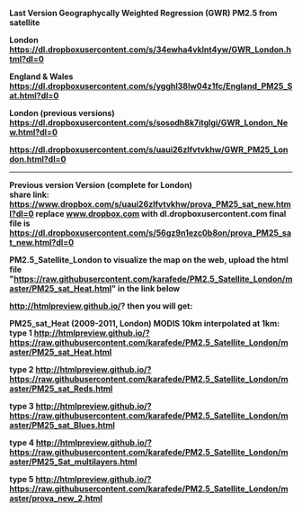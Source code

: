 <strong>Last Version Geographycally Weighted Regression (GWR) PM2.5 from satellite

<strong>London</strong><br>
https://dl.dropboxusercontent.com/s/34ewha4vklnt4yw/GWR_London.html?dl=0

<strong>England & Wales</strong><br>
https://dl.dropboxusercontent.com/s/ygghl38lw04z1fc/England_PM25_Sat.html?dl=0

<strong>London (previous versions)</strong><br>
https://dl.dropboxusercontent.com/s/sosodh8k7itglgi/GWR_London_New.html?dl=0

https://dl.dropboxusercontent.com/s/uaui26zlfvtvkhw/GWR_PM25_London.html?dl=0<strong><br>


------------------------------------------------------------------------------------------------
<strong>Previous version Version (complete for London)</strong><br>
share link: https://www.dropbox.com/s/uaui26zlfvtvkhw/prova_PM25_sat_new.html?dl=0
replace www.dropbox.com with dl.dropboxusercontent.com
final file is
https://dl.dropboxusercontent.com/s/56gz9n1ezc0b8on/prova_PM25_sat_new.html?dl=0




PM2.5_Satellite_London
to visualize the map on the web, upload the html file 
"https://raw.githubusercontent.com/karafede/PM2.5_Satellite_London/master/PM25_sat_Heat.html" in the link below

http://htmlpreview.github.io/?
then you will get:

PM25_sat_Heat (2009-2011, London) MODIS 10km interpolated at 1km:
type 1
http://htmlpreview.github.io/?https://raw.githubusercontent.com/karafede/PM2.5_Satellite_London/master/PM25_sat_Heat.html

type 2
http://htmlpreview.github.io/?https://raw.githubusercontent.com/karafede/PM2.5_Satellite_London/master/PM25_sat_Reds.html

type 3
http://htmlpreview.github.io/?https://raw.githubusercontent.com/karafede/PM2.5_Satellite_London/master/PM25_sat_Blues.html

type 4
http://htmlpreview.github.io/?https://raw.githubusercontent.com/karafede/PM2.5_Satellite_London/master/PM25_Sat_multilayers.html

type 5
http://htmlpreview.github.io/?https://raw.githubusercontent.com/karafede/PM2.5_Satellite_London/master/prova_new_2.html 



